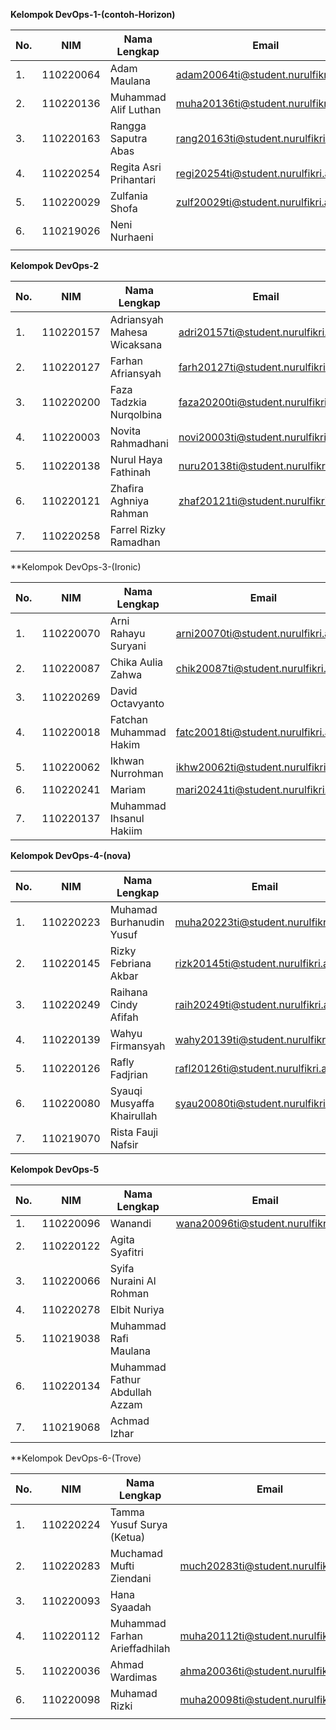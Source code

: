 **Kelompok DevOps-1-(contoh-Horizon)**

| **No.** | **NIM**   | **Nama Lengkap**       | **Email** | **Akun Github** | **Keterangan** |
|---------|-----------|------------------------|-----------|-----------------|----------------|
| 1.      | 110220064 | Adam Maulana           |adam20064ti@student.nurulfikri.ac.id            |AdamMaulana                 |                |
| 2.      | 110220136 | Muhammad Alif Luthan   | muha20136ti@student.nurulfikri.ac.id          | okealip                |                |
| 3.      | 110220163 | Rangga Saputra Abas    |rang20163ti@student.nurulfikri.ac.id           |RanggaSaputra                 |                |
| 4.      | 110220254 | Regita Asri Prihantari |regi20254ti@student.nurulfikri.ac.id           |regitasri                 |                |
| 5.      | 110220029 | Zulfania Shofa         |zulf20029ti@student.nurulfikri.ac.id           |Zulfaniashofa29                 |                |
| 6.      | 110219026 | Neni Nurhaeni          |           |                 |                |
|         |           |                        |           |                 |                |

**Kelompok DevOps-2**

| **No.** | **NIM**   | **Nama Lengkap**            | **Email** | **Akun Github** | **Keterangan** |
|---------|-----------|-----------------------------|-----------|-----------------|----------------|
| 1.      | 110220157 | Adriansyah Mahesa Wicaksana |adri20157ti@student.nurulfikri.ac.id           |adrnsyhmahesa                 |                |
| 2.      | 110220127 | Farhan Afriansyah           |farh20127ti@student.nurulfikri.ac.id           |Farhanafriansyah02                 |                |
| 3.      | 110220200 | Faza Tadzkia Nurqolbina     |faza20200ti@student.nurulfikri.ac.id           |FazaTadzkia                 |                |
| 4.      | 110220003 | Novita Rahmadhani           |novi20003ti@student.nurulfikri.ac.id           |NovitaRahmadhani              |                |
| 5.      | 110220138 | Nurul Haya Fathinah         |nuru20138ti@student.nurulfikri.ac.id           |realithy                 |                |
| 6.      | 110220121 | Zhafira Aghniya Rahman      |zhaf20121ti@student.nurulfikri.ac.id           |zhvyra                 |                |
| 7.      | 110220258 | Farrel Rizky Ramadhan       |           |                 |                |

**Kelompok DevOps-3-(Ironic)

| **No.** | **NIM**   | **Nama Lengkap**        | **Email** | **Akun Github** | **Keterangan** |
|---------|-----------|-------------------------|-----------|-----------------|----------------|
| 1.      | 110220070 | Arni Rahayu Suryani     | arni20070ti@student.nurulfikri.ac.id          | arnirhyus17                |                |
| 2.      | 110220087 | Chika Aulia Zahwa       | chik20087ti@student.nurulfikri.ac.id          | chikaauli               |                |
| 3.      | 110220269 | David Octavyanto        |           |                 |                |
| 4.      | 110220018 | Fatchan Muhammad Hakim  |fatc20018ti@student.nurulfikri.ac.id         |   fatch20018              |                |
| 5.      | 110220062 | Ikhwan Nurrohman        |ikhw20062ti@student.nurulfikri.ac.id           | ikhwannurohman                |                |
| 6.      | 110220241 | Mariam                  |mari20241ti@student.nurulfikri.ac.id          |     mariamti02            |                |
| 7.      | 110220137 | Muhammad Ihsanul Hakiim |           |                 |                |

**Kelompok DevOps-4-(nova)**

| **No.** | **NIM**   | **Nama Lengkap**           | **Email** | **Akun Github** | **Keterangan** |
|---------|-----------|----------------------------|-----------|-----------------|----------------|
| 1.      | 110220223 | Muhamad Burhanudin Yusuf   |muha20223ti@student.nurulfikri.ac.id           |MuhYusuf1706                 |                |
| 2.      | 110220145 | Rizky Febriana Akbar       |rizk20145ti@student.nurulfikri.ac.id          |Rizkyfeb22                 |                |
| 3.      | 110220249 | Raihana Cindy Afifah       |raih20249ti@student.nurulfikri.ac.id           |raihanacindy                 |                |
| 4.      | 110220139 | Wahyu Firmansyah           |wahy20139ti@student.nurulfikri.ac.id           |wahyunf17                 |                |
| 5.      | 110220126 | Rafly Fadjrian             |rafl20126ti@student.nurulfikri.ac.id           |raflyfadjri                 |                |
| 6.      | 110220080 | Syauqi Musyaffa Khairullah |syau20080ti@student.nurulfikri.ac.id           |Syauqi024                 |     ketua           |
| 7.      | 110219070 | Rista Fauji Nafsir         |           |                 |                |

**Kelompok DevOps-5**

| **No.** | **NIM**   | **Nama Lengkap**               | **Email** | **Akun Github** | **Keterangan** |
|---------|-----------|--------------------------------|-----------|-----------------|----------------|
| 1.      | 110220096 | Wanandi                        |   wana20096ti@student.nurulfikri.ac.id        |   wanandi274              |                |
| 2.      | 110220122 | Agita Syafitri                 |           |                 |                |
| 3.      | 110220066 | Syifa Nuraini Al Rohman        |           |                 |                |
| 4.      | 110220278 | Elbit Nuriya                   |           |                 |                |
| 5.      | 110219038 | Muhammad Rafi Maulana          |           |                 |                |
| 6.      | 110220134 | Muhammad Fathur Abdullah Azzam |           |                 |                |
| 7.      | 110219068 | Achmad Izhar                   |           |                 |                |

**Kelompok DevOps-6-(Trove)

| **No.** | **NIM**   | **Nama Lengkap**              | **Email** | **Akun Github** | **Keterangan** |
|---------|-----------|-------------------------------|-----------|-----------------|----------------|
| 1.      | 110220224 | Tamma Yusuf Surya (Ketua)     |           |                 |                |
| 2.      | 110220283 | Muchamad Mufti Ziendani       |much20283ti@student.nurulfikri.ac.id          |MuchamafMufti              |                |
| 3.      | 110220093 | Hana Syaadah                  |           |                 |                |
| 4.      | 110220112 | Muhammad Farhan Arieffadhilah |muha20112ti@student.nurulfikri.ac.id           |MFARHANARIEFFADHILAH                 |                |
| 5.      | 110220036 | Ahmad Wardimas                |ahma20036ti@student.nurulfikri.ac.id          |Ahmad wardimas                 |                |
| 6.      | 110220098 | Muhamad Rizki                 |muha20098ti@student.nurulfikri.ac.id           | rizkiarch                 |                |
|         |           |                               |           |                 |                |
